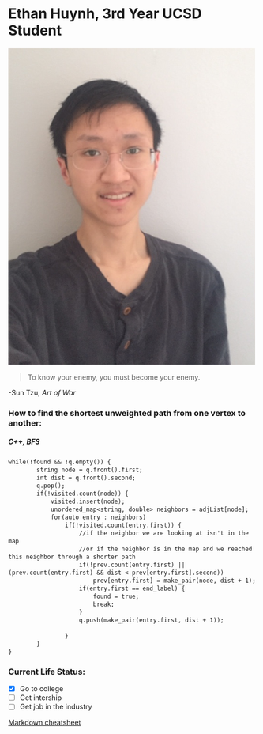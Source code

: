 # Ethan Huynh, 3rd Year UCSD Student

![This is me](pics/me.jpg)

> To know your enemy, you must become your enemy.  

-Sun Tzu, *Art of War*

### How to find the shortest unweighted path from one vertex to another:
##### C++, BFS
```
while(!found && !q.empty()) {
        string node = q.front().first;
        int dist = q.front().second;
        q.pop();
        if(!visited.count(node)) {
            visited.insert(node);
            unordered_map<string, double> neighbors = adjList[node];
            for(auto entry : neighbors)
                if(!visited.count(entry.first)) {
                    //if the neighbor we are looking at isn't in the map
                    //or if the neighbor is in the map and we reached this neighbor through a shorter path
                    if(!prev.count(entry.first) || (prev.count(entry.first) && dist < prev[entry.first].second))
                        prev[entry.first] = make_pair(node, dist + 1);
                    if(entry.first == end_label) {
                        found = true;
                        break;
                    }
                    q.push(make_pair(entry.first, dist + 1));
                    
                }
        }
}
```

### Current Life Status:
- [x] Go to college
- [ ] Get intership
- [ ] Get job in the industry

[Markdown cheatsheet](https://docs.github.com/en/free-pro-team@latest/github/writing-on-github/basic-writing-and-formatting-syntax#styling-text)